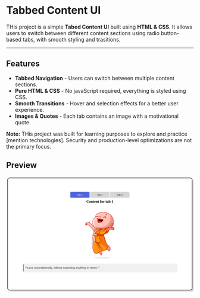 # Tabbed Content UI

THis project is a simple **Tabed Content UI** built using **HTML & CSS**. It allows users to switch between different content sections using radio button-based tabs, with smooth styling and trasitions.

---

## Features

- **Tabbed Navigation** - Users can switch between multiple content sections.
- **Pure HTML & CSS** - No javaScript required, everything is styled using CSS.
- **Smooth Transitions** - Hover and selection effects for a better user experience.
- **Images & Quotes** - Each tab contains an image with a motivational quote.

**Note:** THis project was built for learning purposes to explore and practice [mention technologies]. Security and production-level optimizations are not the primary focus.

## Preview

![preview](/pic.png)
